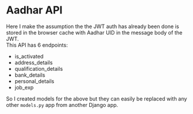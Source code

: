 # Aadhar API

Here I make the assumption the the JWT auth has already been done is stored in the browser cache with
Aadhar UID in the message body of the JWT.
<br>
This API has 6 endpoints:
- is_activated
- address_details
- qualification_details
- bank_details
- personal_details
- job_exp

So I created models for the above but they can easily be replaced with any other `models.py` app from another Django app.
